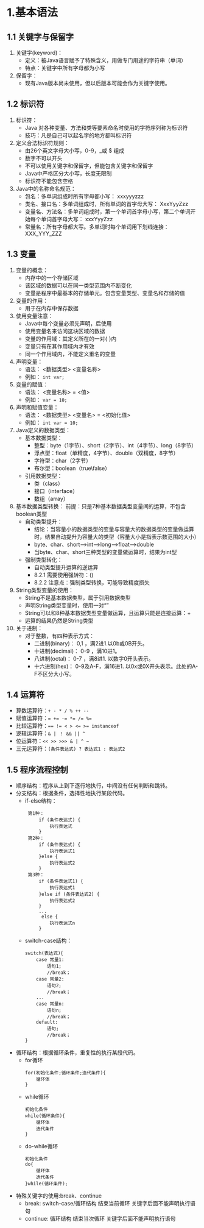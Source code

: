 # 1.基本语法  
## 1.1 关键字与保留字  
1. 关键字(keyword)：
   - 定义：被Java语言赋予了特殊含义，用做专门用途的字符串（单词）
   - 特点：关键字中所有字母都为小写
2. 保留字：
   - 现有Java版本尚未使用，但以后版本可能会作为关键字使用。
## 1.2 标识符  
1. 标识符：
   - Java 对各种变量、方法和类等要素命名时使用的字符序列称为标识符
   - 技巧：凡是自己可以起名字的地方都叫标识符
2. 定义合法标识符规则：
   - 由26个英文字母大小写，0-9，_或 $ 组成
   - 数字不可以开头
   - 不可以使用关键字和保留字，但能包含关键字和保留字
   - Java中严格区分大小写，长度无限制
   - 标识符不能包含空格
3. Java中的名称命名规范：
   - 包名：多单词组成时所有字母都小写： xxxyyyzzz
   - 类名、接口名：多单词组成时，所有单词的首字母大写： XxxYyyZzz
   - 变量名、方法名：多单词组成时，第一个单词首字母小写，第二个单词开始每个单词首字母大写： xxxYyyZzz
   - 常量名：所有字母都大写。多单词时每个单词用下划线连接： XXX_YYY_ZZZ
## 1.3 变量  
1. 变量的概念：
   - 内存中的一个存储区域
   - 该区域的数据可以在同一类型范围内不断变化
   - 变量是程序中最基本的存储单元。包含变量类型、变量名和存储的值
2. 变量的作用：
   - 用于在内存中保存数据
3. 使用变量注意：
   - Java中每个变量必须先声明，后使用
   - 使用变量名来访问这块区域的数据
   - 变量的作用域：其定义所在的一对{ }内
   - 变量只有在其作用域内才有效
   - 同一个作用域内，不能定义重名的变量
4. 声明变量：  
   - 语法： <数据类型> <变量名称>
   - 例如： `int var;`
5. 变量的赋值：
   - 语法： <变量名称> = <值>
   - 例如： `var = 10;`
6. 声明和赋值变量：
   - 语法： <数据类型> <变量名> = <初始化值>
   - 例如： `int var = 10;`
7. Java定义的数据类型：
   - 基本数据类型：
     - 整型：byte（1字节）、short（2字节）、int（4字节）、long（8字节）
     - 浮点型：float（单精度，4字节）、double（双精度，8字节）
     - 字符型：char（2字节）
     - 布尔型：boolean（true\false）
   - 引用数据类型：
     - 类（class）
     - 接口（interface）
     - 数组（array）
8. 基本数据类型转换：
前提：只是7种基本数据类型变量间的运算，不包含boolean类型  
   - 自动类型提升：
     - 结论：当容量小的数据类型的变量与容量大的数据类型的变量做运算时，结果自动提升为容量大的类型（容量大小是指表示数范围的大小）
     - byte、char、short-->int-->long-->float-->double
     - 当byte、char、short三种类型的变量做运算时，结果为int型
   - 强制类型转化：
     - 自动类型提升运算的逆运算
     - 8.2.1 需要使用强转符：()
     - 8.2.2 注意点：强制类型转换，可能导致精度损失
9. String类型变量的使用：
   - String不是基本数据类型，属于引用数据类型
   - 声明String类型变量时，使用一对“”
   - String可以和8种基本数据类型变量做运算，且运算只能是连接运算：+ 
   - 运算的结果仍然是String类型
10. 关于进制：
    - 对于整数，有四种表示方式：
      - 二进制(binary)： 0,1 ，满2进1.以0b或0B开头。
      - 十进制(decimal)： 0-9 ，满10进1。
      - 八进制(octal)： 0-7 ，满8进1. 以数字0开头表示。
      - 十六进制(hex)： 0-9及A-F，满16进1. 以0x或0X开头表示。此处的A-F不区分大小写。
## 1.4 运算符  
   - 算数运算符：`+ - * / % ++ --`
   - 赋值运算符：`= += -= *= /= %=`
   - 比较运算符：`== != < > <= >= instanceof`
   - 逻辑运算符：`& | ！ && || ^`
   - 位运算符：`<< >> >>> & | ^ ~`
   - 三元运算符：`(条件表达式) ? 表达式1 : 表达式2`
## 1.5 程序流程控制  
   - 顺序结构：程序从上到下逐行地执行，中间没有任何判断和跳转。
   - 分支结构：根据条件，选择性地执行某段代码。
     - if-else结构：
        ```
         第1种：
             if (条件表达式) {
                 执行表达式
             }
         第2种：
             if (条件表达式) {
                 执行表达式1
             }else {
                 执行表达式2
             }
         第3种：
             if (条件表达式1) {
                 执行表达式1
             }else if (条件表达式2) {
                 执行表达式2
             }
             ...
              else {
                 执行表达式n
             }
        ```
     - switch-case结构：
        ```
        switch(表达式){
            case 常量1:
                语句1;
                //break；
            case 常量2:
                语句2;
                //break；
            ...
            case 常量n:
                语句n;
                //break；
            default:
                语句;
                //break；
        }
        ```
   - 循环结构：根据循环条件，重复性的执行某段代码。
     - for循环
        ```
        for(初始化条件;循环条件;迭代条件){
            循环体
        }
        ```
     - while循环
        ```
        初始化条件
        while(循环条件){
            循环体
            迭代条件
        }
        ```
     - do-while循环
        ```
        初始化条件
        do{
            循环体
            迭代条件
        }while(循环条件);
        ```
   - 特殊关键字的使用:break、continue
     - break:  switch-case/循环结构    结束当前循环  关键字后面不能声明执行语句
     - continue:   循环结构    结束当次循环  关键字后面不能声明执行语句